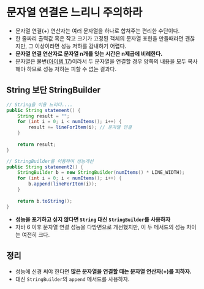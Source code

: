 # 문자열 연결은 느리니 주의하라

* 문자열 연결(+) 연산자는 여러 문자열을 하나로 합쳐주는 편리한 수단이다.
* 한 줄짜리 출력값 혹은 작고 크기가 고정된 객체의 문자열 표현을 만들때라면 괜찮지만, 그 이상이라면 성능 저하를 감내하기 어렵다.
* **문자열 연결 연산자로 문자열 n개를 잇는 시간은 n제곱에 비례한다.**
* 문자열은 불변([아이템 17](https://github.com/parkhanbeen/study/blob/master/effective-java/4%EC%9E%A5/17.%EB%B3%80%EA%B2%BD%20%EA%B0%80%EB%8A%A5%EC%84%B1%EC%9D%84%20%EC%B5%9C%EC%86%8C%ED%99%94%ED%95%98%EB%9D%BC.md))이라서 두 문자열을 연결할 경우 양쪽의 내용을 모두 복사해야 하므로 성능 저하는 피할 수 없는 결과다.

## String 보단 StringBuilder

```java
// String을 이용 느리다....
public String statement() {
    String result = "";
    for (int i = 0; i < numItems(); i++) {
        result += lineForItem(i); // 문자열 연결
    }
    
    return result;
}
```

```java
// StringBuilder를 이용하여 성능개선
public String statement2() {
    StringBuilder b = new StringBuilder(numItems() * LINE_WIDTH);
    for (int i = 0; i < numItems(); i++) {
        b.append(lineForItem(i));
    }
    
    return b.toString();
}
```

* **성능을 포기하고 싶지 않다면 `String` 대신 `StringBuilder`를 사용하자**
* 자바 6 이후 문자열 연결 성능을 다방면으로 개선했지만, 이 두 메서드의 성능 차이는 여전히 크다.

## 정리

* 성능에 신경 써야 한다면 **많은 문자열을 연결할 때는 문자열 연산자(+)를 피하자.**
* 대신 `StringBuilder`의 `append` 메서드를 사용하자.
